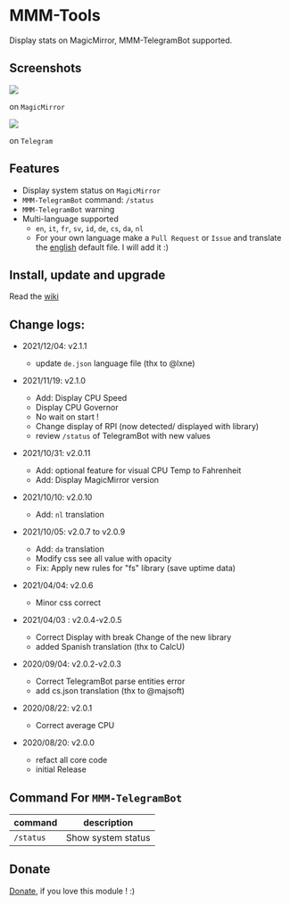 # MMM-Tools
Display stats on MagicMirror, MMM-TelegramBot supported.

## Screenshots
![](https://github.com/bugsounet/MMM-Tools/blob/dev/capture/capture3.png)

on `MagicMirror`

![](https://github.com/bugsounet/MMM-Tools/blob/dev/capture/capture4.png)

on `Telegram`

## Features
- Display system status on `MagicMirror`
- `MMM-TelegramBot` command: `/status`
- `MMM-TelegramBot` warning
- Multi-language supported 
  * `en`, `it`, `fr`, `sv`, `id`, `de`, `cs`, `da`, `nl`
  * For your own language make a `Pull Request` or `Issue` and translate the [english](https://github.com/bugsounet/MMM-Tools/blob/dev/translations/en.json) default file. I will add it :)

## Install, update and upgrade
Read the [wiki](http://wiki.bugsounet.fr/en/MMM-Tools)

## Change logs:

* 2021/12/04: v2.1.1
  * update `de.json` language file (thx to @lxne)

* 2021/11/19: v2.1.0
  * Add: Display CPU Speed
  * Display CPU Governor
  * No wait on start !
  * Change display of RPI (now detected/ displayed with library)
  * review `/status` of TelegramBot with new values

* 2021/10/31: v2.0.11
  * Add: optional feature for visual CPU Temp to Fahrenheit
  * Add: Display MagicMirror version

* 2021/10/10: v2.0.10
  * Add: `nl` translation

* 2021/10/05: v2.0.7 to v2.0.9
  * Add: `da` translation
  * Modify css see all value with opacity
  * Fix: Apply new rules for "fs" library (save uptime data)

* 2021/04/04: v2.0.6
  - Minor css correct

* 2021/04/03 : v2.0.4-v2.0.5
  - Correct Display with break Change of the new library
  - added Spanish translation (thx to CalcU)

* 2020/09/04: v2.0.2-v2.0.3
  - Correct TelegramBot parse entities error
  - add cs.json translation (thx to @majsoft)

* 2020/08/22: v2.0.1
  - Correct average CPU

* 2020/08/20: v2.0.0
  - refact all core code
  - initial Release

## Command For `MMM-TelegramBot`
|command | description
|--- |---
|`/status` | Show system status

## Donate
 [Donate](https://www.paypal.com/cgi-bin/webscr?cmd=_s-xclick&hosted_button_id=TTHRH94Y4KL36&source=url), if you love this module ! :)
